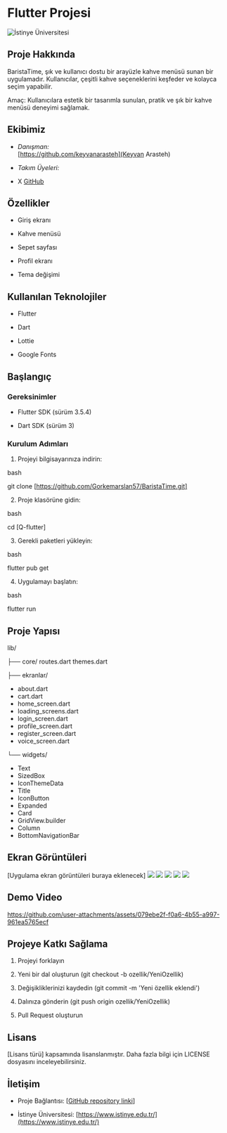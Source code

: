# Flutter Projesi

  

![İstinye Üniversitesi](https://www.unitededucation.com/linklogoch/istinye-university-logo.png)

  

## Proje Hakkında

BaristaTime, şık ve kullanıcı dostu bir arayüzle kahve menüsü sunan bir uygulamadır. Kullanıcılar, çeşitli kahve seçeneklerini keşfeder ve kolayca seçim yapabilir.

Amaç: Kullanıcılara estetik bir tasarımla sunulan, pratik ve şık bir kahve menüsü deneyimi sağlamak.

  

## Ekibimiz

-  *Danışman:*  
[https://github.com/keyvanarasteh](Keyvan Arasteh)


-  *Takım Üyeleri:*

- X [GitHub](https://github.com/Gorkemarslan57)

  

## Özellikler

- Giriş ekranı

- Kahve menüsü

- Sepet sayfası

- Profil ekranı

- Tema değişimi


  
## Kullanılan Teknolojiler

- Flutter

- Dart

- Lottie

- Google Fonts 
  

## Başlangıç

  

### Gereksinimler

- Flutter SDK (sürüm 3.5.4)

- Dart SDK (sürüm 3)


  

### Kurulum Adımları

1. Projeyi bilgisayarınıza indirin:

bash

git  clone [https://github.com/Gorkemarslan57/BaristaTime.git]



  

2. Proje klasörüne gidin:

bash

cd [Q-flutter]



  

3. Gerekli paketleri yükleyin:

bash

flutter  pub  get



  

4. Uygulamayı başlatın:

bash

flutter  run



  

## Proje Yapısı



lib/

├── core/ 
routes.dart
themes.dart


├── ekranlar/ 

- about.dart
- cart.dart
- home_screen.dart
- loading_screens.dart
- login_screen.dart
- profile_screen.dart
- register_screen.dart
- voice_screen.dart


└── widgets/ 

- Text
- SizedBox
- IconThemeData
- Title
- IconButton
- Expanded
- Card
- GridView.builder
- Column
- BottomNavigationBar




  

## Ekran Görüntüleri

[Uygulama ekran görüntüleri buraya eklenecek]
![](assets/images/UygulamaEkranları/CoffeeMenu.png)
![](assets/images/UygulamaEkranları/AboutScreen.png)
![](assets/images/UygulamaEkranları/Profile.screen.png)
![](assets/images/UygulamaEkranları/VoiceScreen.png)
![](assets/images/UygulamaEkranları/Drawer.png)


## Demo Video


https://github.com/user-attachments/assets/079ebe2f-f0a6-4b55-a997-961ea5765ecf



  


## Projeye Katkı Sağlama

1. Projeyi forklayın

2. Yeni bir dal oluşturun (git checkout -b ozellik/YeniOzellik)

3. Değişikliklerinizi kaydedin (git commit -m 'Yeni özellik eklendi')

4. Dalınıza gönderin (git push origin ozellik/YeniOzellik)

5. Pull Request oluşturun

  

## Lisans

[Lisans türü] kapsamında lisanslanmıştır. Daha fazla bilgi için LICENSE dosyasını inceleyebilirsiniz.

  

## İletişim

- Proje Bağlantısı: [[GitHub repository linki](https://github.com/Gorkemarslan57/BaristaTime.git)]

- İstinye Üniversitesi: [https://www.istinye.edu.tr/](https://www.istinye.edu.tr/)
